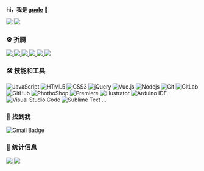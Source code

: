 **hi，我是 [guole](https://guole.fun/)** 👋

[<img src ="https://img.shields.io/badge/%F0%9F%8C%90-guole.fun-brightgreen">](https://guole.fun/)
![](https://komarev.com/ghpvc/?username=kuole-o&color=blue)

### ⚙ 折腾

<a href="https://github.com/kuole-o/IoT_xiaoai_blinker">
  <img src="https://github-readme-stats.vercel.app/api/pin/?username=kuole-o&repo=IoT_xiaoai_blinker" />
</a>
<a href="https://github.com/kuole-o/Actions-OpenWrt">
  <img src="https://github-readme-stats.vercel.app/api/pin/?username=kuole-o&repo=Actions-OpenWrt" />
</a>
<a href="https://github.com/kuole-o/hexo-butterfly-charts">
  <img src="https://github-readme-stats.vercel.app/api/pin/?username=kuole-o&repo=hexo-butterfly-charts" />
</a>
<a href="https://github.com/kuole-o/hexo-tag-map">
  <img src="https://github-readme-stats.vercel.app/api/pin/?username=kuole-o&repo=hexo-tag-map" />
</a>
<a href="https://github.com/kuole-o/bber-ispeak">
  <img src="https://github-readme-stats.vercel.app/api/pin/?username=kuole-o&repo=bber-ispeak" />
</a>
<a href="https://github.com/kuole-o/blog_game">
  <img src="https://github-readme-stats.vercel.app/api/pin/?username=kuole-o&repo=blog_game" />
</a>

### 🛠 技能和工具

![JavaScript](https://img.shields.io/badge/-JavaScript-black?style=flat-square&logo=javascript)
![HTML5](https://img.shields.io/badge/-HTML5-E34F26?style=flat-square&logo=html5&logoColor=white)
![CSS3](https://img.shields.io/badge/-CSS3-1572B6?style=flat-square&logo=css3)
![jQuery](https://img.shields.io/badge/-jQuery-0769AD?style=flat-square&logo=jQuery&logoColor=white)
![Vue.js](https://img.shields.io/badge/-Vuejs-4FC08D?style=flat-square&logo=vue.js&logoColor=white)
![Nodejs](https://img.shields.io/badge/-Nodejs-339933?style=flat-square&logo=Node.js&logoColor=white)
![Git](https://img.shields.io/badge/-Git-F05032?style=flat-square&logo=git&logoColor=white)
![GitLab](https://img.shields.io/badge/-GitLab-FCA121?style=flat-square&logo=gitlab)
![GitHub](https://img.shields.io/badge/-GitHub-181717?style=flat-square&logo=github)
![PhothoShop](https://img.shields.io/badge/-PhotoShop-071D34?style=flat-square&logo=Adobe-Photoshop&logoColor=54A7F8)
![Premiere](https://img.shields.io/badge/-Premiere-000058?style=flat-square&logo=Adobe-Premiere-Pro&logoColor=9494f7)
![Illustrator](https://img.shields.io/badge/-Illustrator-310000?style=flat-square&logo=Adobe-Illustrator&logoColor=#f79c00)
![Arduino IDE](https://img.shields.io/badge/-Arduino%20IDE-009298?style=flat-square&logo=arduino&logoColor=fff)
![Visual Studio Code](https://img.shields.io/badge/-VSCode-007ACC?style=flat-square&logo=visual-studio-code&logoColor=white)
![Sublime Text](https://img.shields.io/badge/-Sublime-4B4B4B?style=flat-square&logo=sublime-text&logoColor=FF9800)
...

### 💬 找到我 

![Gmail Badge](https://img.shields.io/badge/-guole.fun@qq.com-c14438?style=flat-square&logo=Gmail&logoColor=white)

### 🚦 统计信息

<a href="https://github.com/kuole-o">
  <img src="https://github-readme-stats.vercel.app/api?username=kuole-o&show_icons=true" />
</a>
<a href="https://github.com/weilining/website">
  <img src="https://github-readme-stats.vercel.app/api/top-langs/?username=kuole-o&layout=compact" />
</a>
